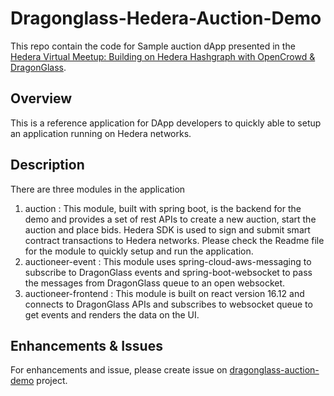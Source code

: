 # Dragonglass-Hedera-Auction-Demo 
This repo contain the code for Sample auction dApp presented in the [Hedera Virtual Meetup: Building on Hedera Hashgraph with OpenCrowd &amp; DragonGlass](https://youtu.be/oA6riJv3RRA).

## Overview 
This is a reference application for DApp developers to quickly able to setup an application running on Hedera networks.

## Description 
There are three modules in the application   
1. auction : This module, built with spring boot, is the backend for the demo and provides a set of rest APIs to create a new auction, start the auction and place bids. Hedera SDK is used to sign and submit smart contract transactions to Hedera networks. Please check the Readme file for the module to quickly setup and run the application.
2. auctioneer-event : This module uses spring-cloud-aws-messaging to subscribe to DragonGlass events and spring-boot-websocket to pass the messages from DragonGlass queue to an open websocket.
3. auctioneer-frontend : This module is built on react version 16.12 and connects to DragonGlass APIs and subscribes to websocket queue to get events and renders the data on the UI.

## Enhancements & Issues
For enhancements and issue, please create issue on [dragonglass-auction-demo](https://github.com/opencrowd/Dragonglass-Hedera-Auction-Demo/projects/1) project.
